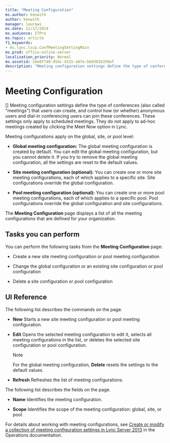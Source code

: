 ```yaml
---
title: "Meeting Configuration"
ms.author: kenwith
author: kenwith
manager: laurawi
ms.date: 11/17/2014
ms.audience: ITPro
ms.topic: article
f1_keywords:
- ms.lync.lscp.ConfMeetingSettingMain
ms.prod: office-online-server
localization_priority: Normal
ms.assetid: 24e8f749-d54c-4315-a8fe-bb9303b356ef
description: "Meeting configuration settings define the type of conferences (also calledmeetings) that users can create, and control how (or whether) anonymous users and dial-in conferencing users can join these conferences. These settings only apply to scheduled meetings. They do not apply to ad-hoc meetings created by clicking the Meet Now option in Lync."
---
```


# Meeting Configuration
[]
Meeting configuration settings define the type of conferences (also called "meetings") that users can create, and control how (or whether) anonymous users and dial-in conferencing users can join these conferences. These settings only apply to scheduled meetings. They do not apply to ad-hoc meetings created by clicking the Meet Now option in Lync. 
  
Meeting configurations apply on the global, site, or pool level:
  
- **Global meeting configuration:** The global meeting configuration is created by default. You can edit the global meeting configuration, but you cannot delete it. If you try to remove the global meeting configuration, all the settings are reset to the default values. 
    
- **Site meeting configuration (optional):** You can create one or more site meeting configurations, each of which applies to a specific site. Site configurations override the global configuration. 
    
- **Pool meeting configuration (optional):** You can create one or more pool meeting configurations, each of which applies to a specific pool. Pool configurations override the global configuration and site configurations. 
    
The **Meeting Configuration** page displays a list of all the meeting configurations that are defined for your organization. 
  
## Tasks you can perform

You can perform the following tasks from the **Meeting Configuration** page: 
  
- Create a new site meeting configuration or pool meeting configuration
    
- Change the global configuration or an existing site configuration or pool configuration
    
- Delete a site configuration or pool configuration
    
## UI Reference

The following list describes the commands on the page.
  
- **New** Starts a new site meeting configuration or pool meeting configuration. 
    
- **Edit** Opens the selected meeting configuration to edit it, selects all meeting configurations in the list, or deletes the selected site configuration or pool configuration. 
    
    > [!NOTE]
    > For the global meeting configuration, **Delete** resets the settings to the default values. 
  
- **Refresh** Refreshes the list of meeting configurations. 
    
The following list describes the fields on the page.
  
- **Name** Identifies the meeting configuration. 
    
- **Scope** Identifies the scope of the meeting configuration: global, site, or pool. 
    
For details about working with meeting configurations, see [Create or modify a collection of meeting configuration settings in Lync Server 2013](create-or-modify-a-collection-of-meeting-configuration-settings.md) in the Operations documentation. 
  

